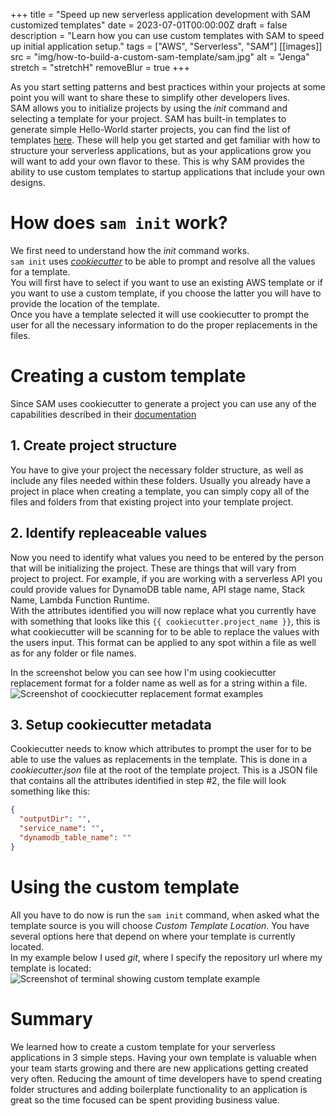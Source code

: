 +++
title = "Speed up new serverless application development with SAM customized templates"
date = 2023-07-01T00:00:00Z
draft = false
description = "Learn how you can use custom templates with SAM to speed up initial application setup."
tags = ["AWS", "Serverless", "SAM"]
[[images]]
  src = "img/how-to-build-a-custom-sam-template/sam.jpg"
  alt = "Jenga"
  stretch = "stretchH"
  removeBlur = true
+++

As you start setting patterns and best practices within your projects at some point you will want to share these to simplify other developers lives.  
SAM allows you to initialize projects by using the *init* command and selecting a template for your project. SAM has built-in templates to generate simple Hello-World starter projects, you can find the list of templates [here](https://github.com/aws/aws-sam-cli-app-templates). These will help you get started and get familiar with how to structure your serverless applications, but as your applications grow you will want to add your own flavor to these. This is why SAM provides the ability to use custom templates to startup applications that include your own designs.

# How does `sam init` work?
We first need to understand how the *init* command works.  
`sam init` uses *[cookiecutter](https://www.cookiecutter.io/)* to be able to prompt and resolve all the values for a template.  
You will first have to select if you want to use an existing AWS template or if you want to use a custom template, if you choose the latter you will have to provide the location of the template.   
Once you have a template selected it will use cookiecutter to prompt the user for all the necessary information to do the proper replacements in the files.  


# Creating a custom template
Since SAM uses cookiecutter to generate a project you can use any of the capabilities described in their [documentation](https://cookiecutter.readthedocs.io/en/2.0.2/)

## 1. Create project structure
You have to give your project the necessary folder structure, as well as include any files needed within these folders. Usually you already have a project in place when creating a template, you can simply copy all of the files and folders from that existing project into your template project.

## 2. Identify repleaceable values
Now you need to identify what values you need to be entered by the person that will be initializing the project. These are things that will vary from project to project. For example, if you are working with a serverless API you could provide values for DynamoDB table name, API stage name, Stack Name, Lambda Function Runtime.  
With the attributes identified you will now replace what you currently have with something that looks like this `{{ cookiecutter.project_name }}`, this is what cookiecutter will be scanning for to be able to replace the values with the users input. This format can be applied to any spot within a file as well as for any folder or file names.

In the screenshot below you can see how I'm using cookiecutter replacement format for a folder name as well as for a string within a file.  
![Screenshot of coockiecutter replacement format examples](/img/how-to-build-a-custom-sam-template/02.jpg)

## 3. Setup cookiecutter metadata
Cookiecutter needs to know which attributes to prompt the user for to be able to use the values as replacements in the template. This is done in a *cookiecutter.json* file at the root of the template project. This is a JSON file that contains all the attributes identified in step #2, the file will look something like this:  
```json
{
  "outputDir": "",
  "service_name": "",
  "dynamodb_table_name": ""
}
```

# Using the custom template
All you have to do now is run the `sam init` command, when asked what the template source is you will choose *Custom Template Location*. You have several options here that depend on where your template is currently located.  
In my example below I used *git*, where I specify the repository url where my template is located:  
![Screenshot of terminal showing custom template example](/img/how-to-build-a-custom-sam-template/03.jpg)

# Summary
We learned how to create a custom template for your serverless applications in 3 simple steps. Having your own template is valuable when your team starts growing and there are new applications getting created very often.  Reducing the amount of time developers have to spend creating folder structures and adding boilerplate functionality to an application is great so the time focused can be spent providing business value.